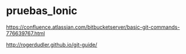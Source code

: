 # pruebas_Ionic

https://confluence.atlassian.com/bitbucketserver/basic-git-commands-776639767.html

http://rogerdudler.github.io/git-guide/
